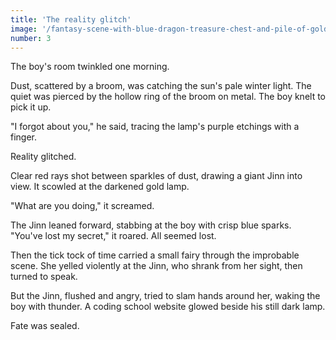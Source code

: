 ```yaml
---
title: 'The reality glitch'
image: '/fantasy-scene-with-blue-dragon-treasure-chest-and-pile-of-golden-coins-d-illustration-707801968.jpg'
number: 3
---
```


The boy's room twinkled one morning.

Dust, scattered by a broom, was catching the sun's pale winter light. The quiet was pierced by the hollow ring of the broom on metal. The boy knelt to pick it up.

"I forgot about you," he said, tracing the lamp's purple etchings with a finger.

Reality glitched. 

Clear red rays shot between sparkles of dust, drawing a giant Jinn into view. It scowled at the darkened gold lamp. 

"What are you doing," it screamed.

The Jinn leaned forward, stabbing at the boy with crisp blue sparks. "You've lost my secret," it roared. All seemed lost.

Then the tick tock of time carried a small fairy through the improbable scene. She yelled violently at the Jinn, who shrank from her sight, then turned to speak.

But the Jinn, flushed and angry, tried to slam hands around her, waking the boy with thunder. A coding school website glowed beside his still dark lamp.

Fate was sealed.